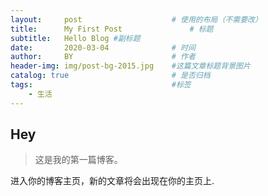 ```yaml
---
layout:     post                    # 使用的布局（不需要改）
title:      My First Post               # 标题 
subtitle:   Hello Blog #副标题
date:       2020-03-04              # 时间
author:     BY                      # 作者
header-img: img/post-bg-2015.jpg    #这篇文章标题背景图片
catalog: true                       # 是否归档
tags:                               #标签
    - 生活
---
```


## Hey
>这是我的第一篇博客。

进入你的博客主页，新的文章将会出现在你的主页上.
